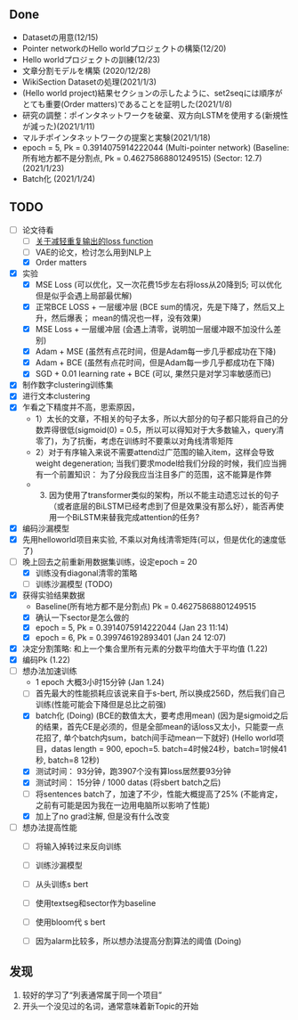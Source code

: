 ## Done

* Datasetの用意(12/15)
* Pointer networkのHello worldプロジェクトの構築(12/20)
* Hello worldプロジェクトの訓練(12/23)
* 文章分割モデルを構築 (2020/12/28)
* WikiSection Datasetの処理(2021/1/3)
* (Hello world project)結果セクションの示したように、set2seqには順序がとても重要(Order matters)であることを証明した(2021/1/8)
* 研究の調整：ポインタネットワークを破棄、双方向LSTMを使用する(新規性が減った)(2021/1/11)
* マルチポインタネットワークの提案と実験(2021/1/18)
* epoch = 5, Pk = 0.3914075914222044 (Multi-pointer network) (Baseline: 所有地方都不是分割点, Pk = 0.46275868801249515) (Sector: 12.7) (2021/1/23) 
* Batch化 (2021/1/24)


## TODO

- [ ] 论文待看
  - [ ] [关于减轻重复输出的loss function](https://arxiv.org/abs/1908.04319)
  - [ ] VAE的论文，检讨怎么用到NLP上
  - [X] Order matters
- [X] 实验
  - [X] MSE Loss (可以优化，又一次花费15步左右将loss从20降到5; 可以优化但是似乎会遇上局部最优解)
  - [X] 正常BCE LOSS + 一层缓冲层 (BCE sum的情况，先是下降了，然后又上升，然后爆表； mean的情况也一样，没有效果)
  - [X] MSE Loss + 一层缓冲层 (会遇上清零，说明加一层缓冲跟不加没什么差别)
  - [X] Adam + MSE (虽然有点花时间，但是Adam每一步几乎都成功在下降)
  - [X] Adam + BCE (虽然有点花时间，但是Adam每一步几乎都成功在下降)
  - [X] SGD + 0.01 learning rate + BCE (可以, 果然只是对学习率敏感而已)
- [X] 制作数字clustering训练集
- [X] 进行文本clustering
- [X] 乍看之下精度并不高，思索原因，
  - 1）太长的文章，不相关的句子太多，所以大部分的句子都只能将自己的分数弄得很低(sigmoid(0) = 0.5，所以可以得知对于大多数输入，query清零了)，为了抗衡，考虑在训练时不要乘以对角线清零矩阵
  - 2）对于有序输入来说不需要attend过广范围的输入item，这样会导致weight degeneration; 当我们要求model给我们分段的时候，我们应当拥有一个前置知识： 为了分段我应当注目多广的范围，这不能算是作弊
  - 3) 因为使用了transformer类似的架构，所以不能主动遗忘过长的句子（或者底层的BiLSTM已经考虑到了但是效果没有那么好），能否再使用一个BiLSTM来替我完成attention的任务?
- [X] 编码沙漏模型
- [X] 先用helloworld项目来实验, 不乘以对角线清零矩阵(可以，但是优化的速度低了)
- [ ] 晚上回去之前重新用数据集训练，设定epoch = 20 
  - [X] 训练没有diagonal清零的策略
  - [ ] 训练沙漏模型 (TODO)
- [X] 获得实验结果数据
  - Baseline(所有地方都不是分割点) Pk = 0.46275868801249515
  - [X] 确认一下sector是怎么做的
  - [X] epoch = 5, Pk = 0.3914075914222044 (Jan 23 11:14)
  - [X] epoch = 6, Pk = 0.399746192893401 (Jan 24 12:07)
- [X] 决定分割策略: 和上一个集合里所有元素的分数平均值大于平均值 (1.22)
- [X] 编码Pk (1.22)
- [ ] 想办法加速训练
  - 1 epoch 大概3小时15分钟 (Jan 1.24)
  - [ ] 首先最大的性能损耗应该说来自于s-bert, 所以换成256D，然后我们自己训练(性能可能会下降但是总比之前强)
  - [X] batch化 (Doing) (BCE的数值太大，要考虑用mean) (因为是sigmoid之后的结果，首先CE是必须的，但是全部mean的话loss又太小，只能耍一点花招了, 单个batch内sum，batch间手动mean一下就好) (Hello world项目，datas length = 900,  epoch=5. batch=4时候24秒，batch=1时候41秒, batch=8 12秒)
  - [X] 测试时间： 93分钟，跑3907个没有算loss居然要93分钟
  - [X] 测试时间： 15分钟 / 1000 datas (将sbert batch之后)
  - [ ] 将sentences batch了，加速了不少，性能大概提高了25% (不能肯定，之前有可能是因为我在一边用电脑所以影响了性能)
  - [X] 加上了no grad注解, 但是没有什么改变
- [ ] 想办法提高性能
  - [ ] 将输入掉转过来反向训练
  - [ ] 训练沙漏模型
  - [ ] 从头训练s bert
  - [ ] 使用textseg和sector作为baseline
  - [ ] 使用bloom代 s bert
  - [ ] 因为alarm比较多，所以想办法提高分割算法的阈值 (Doing)


## 发现

1. 较好的学习了“列表通常属于同一个项目”
2. 开头一个没见过的名词，通常意味着新Topic的开始




